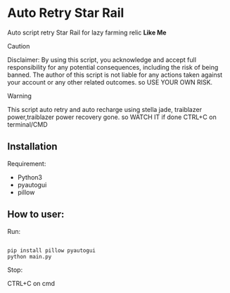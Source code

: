 <h1>Auto Retry Star Rail</h1>
<p>Auto script retry Star Rail for lazy farming relic <b>Like Me</b></p> 

> [!CAUTION]
> Disclaimer: By using this script, you acknowledge and accept full responsibility for any potential consequences, including the risk of being banned. The author of this script is not liable for any actions taken against your account or any other related outcomes. so USE YOUR OWN RISK.

> [!WARNING]
> This script auto retry and auto recharge using stella jade, traiblazer power,traiblazer power recovery gone. so WATCH IT if done CTRL+C on terminal/CMD

<h2>Installation</h2>
<p>Requirement:</p>

* Python3
* pyautogui
* pillow

<h2>How to user:</h2>

<p>Run:</p>

```

pip install pillow pyautogui
python main.py

```

<p>Stop:</p>
CTRL+C on cmd

